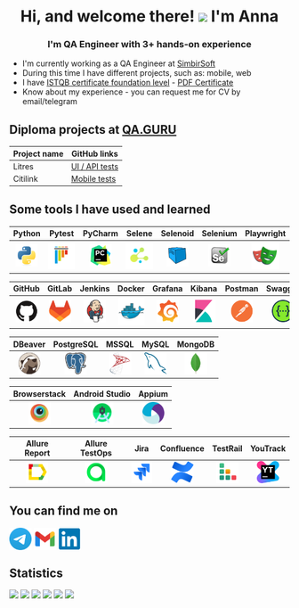 <h1 align="center">Hi, and welcome there! <img src="https://github.com/blackcater/blackcater/raw/main/images/Hi.gif" height="32"/>  I'm Anna </h1> 
<h3 align="center">I'm QA Engineer with 3+ hands-on experience</h3>

- I'm currently working as a QA Engineer at [SimbirSoft](https://www.simbirsoft.com/)
- During this time I have different projects, such as: mobile, web
- I have [ISTQB certificate foundation level](https://www.gasq.org/en/registration/expert/b5a556a2-13ca-44e2-9bee-1c2e49689077.html) - [PDF Certificate](https://drive.google.com/file/d/1YFhrrCeiHRVSfTVEu-AJMtIZr-x59m6g/view?usp=sharing)
- Know about my experience - you can request me for CV by email/telegram


## Diploma projects at [QA.GURU](https://qa.guru/)
 
  | Project name |                   GitHub links                                                     | 
  |--------------|------------------------------------------------------------------------------------|
  |    Litres    |[ UI / API tests](https://github.com/Annette-F/qa_guru_python_diplom_project_litres)|  
  |    Citilink  |[Mobile tests](https://github.com/Annette-F/qa_guru_python_diplom_mobile_project)   |  


## Some tools I have used and learned

| Python | Pytest | PyCharm | Selene | Selenoid | Selenium | Playwright |
|:----:|:----:|:----:|:----:|:----:|:----:|:----:|
| <img src="https://raw.githubusercontent.com/Annette-F/Annette-F/refs/heads/main/icons/python.svg" width="40" height="40"> | <img src="https://raw.githubusercontent.com/Annette-F/Annette-F/refs/heads/main/icons/pytest.svg" width="50" height="50"> | <img src="https://raw.githubusercontent.com/Annette-F/Annette-F/refs/heads/main/icons/pycharm.svg" width="40" height="40"> | <img src="https://github.com/Annette-F/Annette-F/blob/main/icons/selene.png" height="50" width="50"> | <img src="https://github.com/Annette-F/Annette-F/blob/main/icons/Selenoid.png" height="40" width="40"> | <img src="https://github.com/Annette-F/Annette-F/blob/main/icons/Selenium.png" height="40" width="40"> | <img src="https://raw.githubusercontent.com/Annette-F/Annette-F/refs/heads/main/icons/playwright-original.svg" height="50" width="50"> |

| GitHub | GitLab | Jenkins | Docker | Grafana | Kibana | Postman | Swagger |
|:----:|:----:|:----:|:----:|:----:|:----:|:----:|:----:|
| <img src="https://raw.githubusercontent.com/Annette-F/Annette-F/refs/heads/main/icons/github.svg" width="40" height="40"> | <img src="https://raw.githubusercontent.com/Annette-F/Annette-F/refs/heads/main/icons/gitlab.svg" width="40" height="40"> | <img src="https://raw.githubusercontent.com/Annette-F/Annette-F/refs/heads/main/icons/jenkins.svg" width="40" height="40"> | <img src="https://raw.githubusercontent.com/Annette-F/Annette-F/refs/heads/main/icons/docker.svg" width="50" height="50"> | <img src="https://raw.githubusercontent.com/Annette-F/Annette-F/refs/heads/main/icons/grafana.svg" width="40" height="40"> | <img src="https://raw.githubusercontent.com/Annette-F/Annette-F/refs/heads/main/icons/kibana.svg" width="40" height="40"> | <img src="https://raw.githubusercontent.com/Annette-F/Annette-F/refs/heads/main/icons/postman.svg" height="40" width="40"> | <img src="https://raw.githubusercontent.com/Annette-F/Annette-F/refs/heads/main/icons/swagger.svg" height="40" width="40"> |

| DBeaver | PostgreSQL | MSSQL | MySQL | MongoDB |
|:----:|:----:|:----:|:----:|:----:|
| <img src="https://raw.githubusercontent.com/Annette-F/Annette-F/refs/heads/main/icons/dbeaver.svg" width="40" height="40"> | <img src="https://raw.githubusercontent.com/Annette-F/Annette-F/refs/heads/main/icons/postgresql.svg" width="40" height="40"> | <img src="https://raw.githubusercontent.com/Annette-F/Annette-F/refs/heads/main/icons/microsoftsqlserver.svg" width="40" height="40"> | <img src="https://raw.githubusercontent.com/Annette-F/Annette-F/refs/heads/main/icons/mysql.svg" width="40" height="40"> | <img src="https://raw.githubusercontent.com/Annette-F/Annette-F/refs/heads/main/icons/mongodb.svg" width="40" height="40"> |

| Browserstack | Android Studio | Appium |
|:----:|:----:|:----:|
| <img src="https://raw.githubusercontent.com/Annette-F/Annette-F/refs/heads/main/icons/browserstack.svg" width="40" height="40"> | <img src="https://raw.githubusercontent.com/Annette-F/Annette-F/refs/heads/main/icons/android-studio.svg" height="40" width="40"> | <img src="https://github.com/Annette-F/Annette-F/blob/main/icons/appium.png" height="40" width="40"> |

| Allure Report | Allure TestOps | Jira | Confluence | TestRail | YouTrack |
|:----:|:----:|:----:|:----:|:----:|:----:|
| <img src="https://github.com/Annette-F/Annette-F/blob/main/icons/AllureReport.png" width="40" height="40"> | <img src="https://github.com/Annette-F/Annette-F/blob/main/icons/AllureTestOps.png" width="40" height="40"> | <img src="https://raw.githubusercontent.com/Annette-F/Annette-F/refs/heads/main/icons/jira.svg" width="40" height="40"> | <img src="https://raw.githubusercontent.com/Annette-F/Annette-F/refs/heads/main/icons/confluence.svg" height="40" width="40"> | <img src="https://raw.githubusercontent.com/Annette-F/Annette-F/refs/heads/main/icons/Testrail.svg" height="40" width="40"> | <img src="https://raw.githubusercontent.com/Annette-F/Annette-F/refs/heads/main/icons/YouTrack.svg" width="40" height="40"> |

## You can find me on 
<p align="left">
<a href="https://t.me/Annette_f" target="blank"><img align="center" src="https://raw.githubusercontent.com/Annette-F/Annette-F/main/icons/Telegram.svg" alt="Annette_f" height="40" width="40" /></a>
<a href="mailto:fedorova.annette@gmail.com" target="blank"><img align="center" src="https://raw.githubusercontent.com/Annette-F/Annette-F/main/icons/gmail.svg" alt="Annette_f" height="40" width="40" /></a>
<a href="https://www.linkedin.com/in/annette-fedorova/" target="blank"><img align="center" src="https://raw.githubusercontent.com/Annette-F/Annette-F/main/icons/linkedin.svg" alt="Annette_f" height="40" width="40" /></a>
</p>

## Statistics

![](https://github-profile-summary-cards.vercel.app/api/cards/profile-details?username=Annette-F&theme=merko)
![](https://github-profile-summary-cards.vercel.app/api/cards/profile-details?username=Annette-Fo&theme=merko)
![](https://github-profile-summary-cards.vercel.app/api/cards/most-commit-language?username=Annette-F&theme=merko)
![](https://github-profile-summary-cards.vercel.app/api/cards/repos-per-language?username=Annette-F&theme=merko)
![](https://github-profile-summary-cards.vercel.app/api/cards/stats?username=Annette-F&theme=merko)
![](https://github-profile-summary-cards.vercel.app/api/cards/productive-time?username=Annette-F&theme=merko)



<!--
**Annette-F/Annette-F** is a ✨ _special_ ✨ repository because its `README.md` (this file) appears on your GitHub profile.

Here are some ideas to get you started:

- 🔭 I’m currently working on ...
- 🌱 I’m currently learning ...
- 👯 I’m looking to collaborate on ...
- 🤔 I’m looking for help with ...
- 💬 Ask me about ...
- 📫 How to reach me: ...
- 😄 Pronouns: ...
- ⚡ Fun fact: ...
-->
